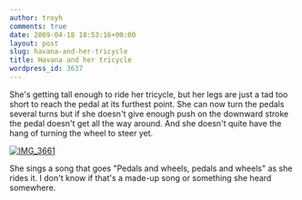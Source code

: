 ```yaml
---
author: troyh
comments: true
date: 2009-04-18 18:53:16+00:00
layout: post
slug: havana-and-her-tricycle
title: Havana and her tricycle
wordpress_id: 3637
---
```


She's getting tall enough to ride her tricycle, but her legs are just a tad too short to reach the pedal at its furthest point. She can now turn the pedals several turns but if she doesn't give enough push on the downward stroke the pedal doesn't get all the way around. And she doesn't quite have the hang of turning the wheel to steer yet.

[![IMG_3661](http://farm4.static.flickr.com/3528/3460324468_55abe5cb59.jpg)](http://www.flickr.com/photos/troyh/3460324468/)

She sings a song that goes "Pedals and wheels, pedals and wheels" as she rides it. I don't know if that's a made-up song or something she heard somewhere.
